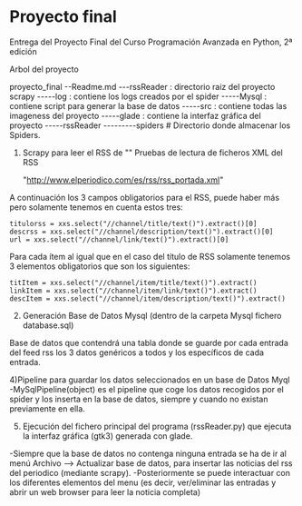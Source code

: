 Proyecto final
==============

Entrega del Proyecto Final del Curso Programación Avanzada en Python, 2ª edición

Arbol del proyecto

proyecto_final
--Readme.md
---rssReader : directorio raiz del proyecto scrapy
-----log : contiene los logs creados por el spider
-----Mysql : contiene script para generar la base de datos
-----src   : contiene todas las imageness del proyecto
-----glade : contiene la interfaz gráfica del proyecto
-----rssReader
---------spiders # Directorio donde almacenar los Spiders.


1) Scrapy para leer el RSS de ""
Pruebas de lectura de ficheros XML del RSS 

   "http://www.elperiodico.com/es/rss/rss_portada.xml"
   
A continuación los 3 campos obligatorios para el RSS, puede haber más
pero solamente tenemos en cuenta estos tres:
   
    titulorss = xxs.select("//channel/title/text()").extract()[0]
    descrss = xxs.select("//channel/description/text()").extract()[0]
    url = xxs.select("//channel/link/text()").extract()[0]
   
Para cada ítem al igual que en el caso del título de RSS solamente 
tenemos 3 elementos obligatorios que son los siguientes:
   
    titItem = xxs.select("//channel/item/title/text()").extract()
    linkItem = xxs.select("//channel/item/link/text()").extract()
    descItem = xxs.select("//channel/item/description/text()").extract()


2) Generación Base de Datos Mysql (dentro de la carpeta Mysql fichero 
database.sql)

Base de datos que contendrá una tabla donde se guarde por cada entrada
del feed rss los 3 datos genéricos a todos y los específicos de cada
entrada.

4)Pipeline para guardar los datos seleccionados en un base de Datos Myql
-MySqlPipeline(object) es el pipeline que coge los datos recogidos por 
el spider y los inserta en la base de datos, siempre y cuando no existan
previamente en ella.

5) Ejecución del fichero principal del programa (rssReader.py) que 
ejecuta la interfaz gráfica (gtk3) generada con glade.

-Siempre que la base de datos no contenga ninguna entrada se ha de ir al
menú Archivo --> Actualizar base de datos, para insertar las noticias
del rss del periodico (mediante scrapy).
-Posteriormente se puede interactuar con los diferentes elementos del 
menu (es decir, ver/eliminar las entradas y abrir un web browser para 
leer la noticia completa)
